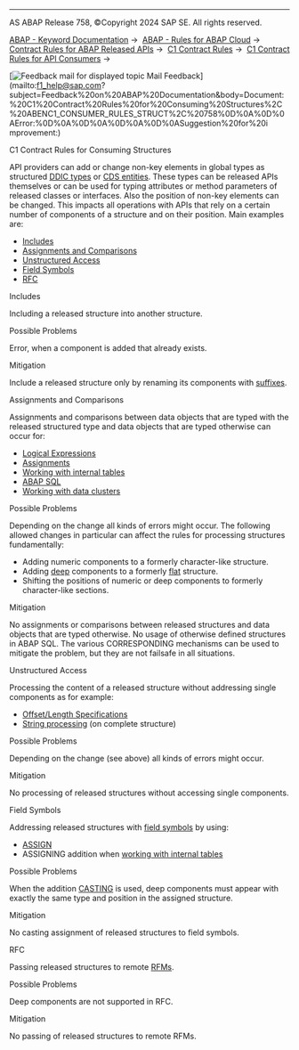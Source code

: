   

* * *

AS ABAP Release 758, ©Copyright 2024 SAP SE. All rights reserved.

[ABAP - Keyword Documentation](https://help.sap.com/doc/abapdocu_latest_index_htm/latest/en-US/abenabap.htm) →  [ABAP - Rules for ABAP Cloud](https://help.sap.com/doc/abapdocu_latest_index_htm/latest/en-US/abenabap_strict_rules.htm) →  [Contract Rules for ABAP Released APIs](https://help.sap.com/doc/abapdocu_latest_index_htm/latest/en-US/abenrestricted_apis.htm) →  [C1 Contract Rules](https://help.sap.com/doc/abapdocu_latest_index_htm/latest/en-US/abenc1_contract_rules.htm) →  [C1 Contract Rules for API Consumers](https://help.sap.com/doc/abapdocu_latest_index_htm/latest/en-US/abenc1_consumer_rules.htm) → 

 [![](Mail.gif?object=Mail.gif "Feedback mail for displayed topic") Mail Feedback](mailto:f1_help@sap.com?subject=Feedback%20on%20ABAP%20Documentation&body=Document:%20C1%20Contract%20Rules%20for%20Consuming%20Structures%2C%20ABENC1_CONSUMER_RULES_STRUCT%2C%20758%0D%0A%0D%0AError:%0D%0A%0D%0A%0D%0A%0D%0ASuggestion%20for%20i
mprovement:)

C1 Contract Rules for Consuming Structures

API providers can add or change non-key elements in global types as structured [DDIC types](https://help.sap.com/doc/abapdocu_latest_index_htm/latest/en-US/abenc1_provider_rules_ddic.htm) or [CDS entities](https://help.sap.com/doc/abapdocu_latest_index_htm/latest/en-US/abenc1_provider_rules_cds.htm). These types can be released APIs themselves or can be used for typing attributes or method parameters of released classes or interfaces. Also the position of non-key elements can be changed. This impacts all operations with APIs that rely on a certain number of components of a structure and on their position. Main examples are:

-   [Includes](#@@ITOC@@ABENC1_CONSUMER_RULES_STRUCT_1)
-   [Assignments and Comparisons](#@@ITOC@@ABENC1_CONSUMER_RULES_STRUCT_2)
-   [Unstructured Access](#@@ITOC@@ABENC1_CONSUMER_RULES_STRUCT_3)
-   [Field Symbols](#@@ITOC@@ABENC1_CONSUMER_RULES_STRUCT_4)
-   [RFC](#@@ITOC@@ABENC1_CONSUMER_RULES_STRUCT_5)

Includes   

Including a released structure into another structure.

Possible Problems

Error, when a component is added that already exists.

Mitigation

Include a released structure only by renaming its components with [suffixes](https://help.sap.com/doc/abapdocu_latest_index_htm/latest/en-US/abenddic_include_structure.htm).

Assignments and Comparisons   

Assignments and comparisons between data objects that are typed with the released structured type and data objects that are typed otherwise can occur for:

-   [Logical Expressions](https://help.sap.com/doc/abapdocu_latest_index_htm/latest/en-US/abenlogexp.htm)
-   [Assignments](https://help.sap.com/doc/abapdocu_latest_index_htm/latest/en-US/abenvalue_assignments.htm)
-   [Working with internal tables](https://help.sap.com/doc/abapdocu_latest_index_htm/latest/en-US/abenitab.htm)
-   [ABAP SQL](https://help.sap.com/doc/abapdocu_latest_index_htm/latest/en-US/abenabap_sql.htm)
-   [Working with data clusters](https://help.sap.com/doc/abapdocu_latest_index_htm/latest/en-US/abendata_cluster.htm)

Possible Problems

Depending on the change all kinds of errors might occur. The following allowed changes in particular can affect the rules for processing structures fundamentally:

-   Adding numeric components to a formerly character-like structure.
-   Adding [deep](https://help.sap.com/doc/abapdocu_latest_index_htm/latest/en-US/abendeep_glosry.htm "Glossary Entry") components to a formerly [flat](https://help.sap.com/doc/abapdocu_latest_index_htm/latest/en-US/abenflat_glosry.htm "Glossary Entry") structure.
-   Shifting the positions of numeric or deep components to formerly character-like sections.

Mitigation

No assignments or comparisons between released structures and data objects that are typed otherwise. No usage of otherwise defined structures in ABAP SQL. The various CORRESPONDING mechanisms can be used to mitigate the problem, but they are not failsafe in all situations.

Unstructured Access   

Processing the content of a released structure without addressing single components as for example:

-   [Offset/Length Specifications](https://help.sap.com/doc/abapdocu_latest_index_htm/latest/en-US/abenoffset_length.htm)
-   [String processing](https://help.sap.com/doc/abapdocu_latest_index_htm/latest/en-US/abenabap_data_string.htm) (on complete structure)

Possible Problems

Depending on the change (see above) all kinds of errors might occur.

Mitigation

No processing of released structures without accessing single components.

Field Symbols   

Addressing released structures with [field symbols](https://help.sap.com/doc/abapdocu_latest_index_htm/latest/en-US/abenfield_symbol_glosry.htm "Glossary Entry") by using:

-   [ASSIGN](https://help.sap.com/doc/abapdocu_latest_index_htm/latest/en-US/abapassign.htm)
-   ASSIGNING addition when [working with internal tables](https://help.sap.com/doc/abapdocu_latest_index_htm/latest/en-US/abenitab.htm)

Possible Problems

When the addition [CASTING](abapassign_casting.htm#!ABAP_ALTERNATIVE_2@2@) is used, deep components must appear with exactly the same type and position in the assigned structure.

Mitigation

No casting assignment of released structures to field symbols.

RFC   

Passing released structures to remote [RFMs](https://help.sap.com/doc/abapdocu_latest_index_htm/latest/en-US/abenrfm_glosry.htm "Glossary Entry").

Possible Problems

Deep components are not supported in RFC.

Mitigation

No passing of released structures to remote RFMs.